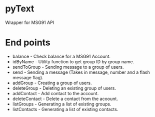 # pyText
Wrapper for MSG91 API

# End points
* balance - Check balance for a MSG91 Account.
* idByName - Utility function to get group ID by group name.
* sendToGroup - Sending message to a group of users.
* send - Sending a message (Takes in message, number and a flash message flag).
* addGroup - Creating a group of users.
* deleteGroup - Deleting an existing group of users.
* addContact - Add contact to the account.
* deleteContact - Delete a contact from the acoount.
* listGroups - Generating a list of existing groups.
* listContacts - Generating a list of existing contacts.
